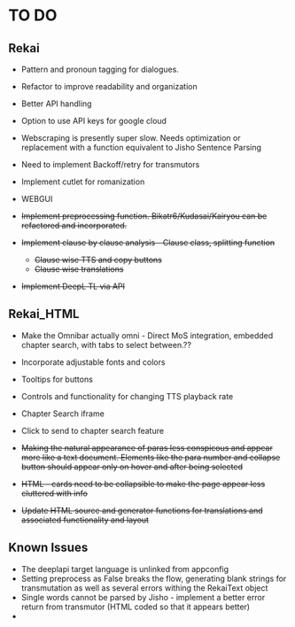 
# TO DO

## Rekai


- Pattern and pronoun tagging for dialogues.
- Refactor to improve readability and organization
- Better API handling
- Option to use API keys for google cloud
- Webscraping is presently super slow. Needs optimization or replacement with a function equivalent to Jisho Sentence Parsing
- Need to implement Backoff/retry for transmutors
- Implement cutlet for romanization
- WEBGUI


- ~~Implement preprocessing function. Bikatr6/Kudasai/Kairyou can be refactored and incorporated.~~
- ~~Implement clause by clause analysis - Clause class, splitting function~~
  - ~~Clause wise TTS and copy buttons~~
  - ~~Clause wise translations~~
- ~~Implement DeepL TL via API~~

## Rekai_HTML

- Make the Omnibar actually omni - Direct MoS integration, embedded chapter search, with tabs to select between.??
- Incorporate adjustable fonts and colors
- Tooltips for buttons
- Controls and functionality for changing TTS playback rate 
- Chapter Search iframe
- Click to send to chapter search feature

- ~~Making the natural appearance of paras less conspicous and appear more like a text document. Elements like the para number and collapse button should appear only on hover and after being selected~~
- ~~HTML - cards need to be collapsible to make the page appear less cluttered with info~~
- ~~Update HTML source and generator functions for translations and associated functionality and layout~~


## Known Issues
- The deeplapi target language is unlinked from appconfig
- Setting preprocess as False breaks the flow, generating blank strings for transmutation as well as several errors withing the RekaiText object
- Single words cannot be parsed by Jisho - implement a better error return from transmutor (HTML coded so that it appears better)
- 
